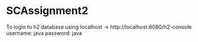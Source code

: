 # SCAssignment2

To login to h2 database using localhost -> http://localhost:8080/h2-console
username: java
password: java
